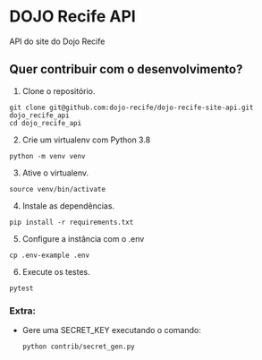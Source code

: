 # DOJO Recife API

API do site do Dojo Recife

## Quer contribuir com o desenvolvimento?

1. Clone o repositório.
```console
git clone git@github.com:dojo-recife/dojo-recife-site-api.git dojo_recife_api
cd dojo_recife_api
```
2. Crie um virtualenv com Python 3.8
```console
python -m venv venv
```
3. Ative o virtualenv.
```console
source venv/bin/activate
```
4. Instale as dependências.
```console
pip install -r requirements.txt
```
5. Configure a instância com o .env
```console
cp .env-example .env
```
6. Execute os testes.
```console
pytest
```

### Extra:
 - Gere uma SECRET_KEY executando o comando:
    ```console
   python contrib/secret_gen.py
   ```